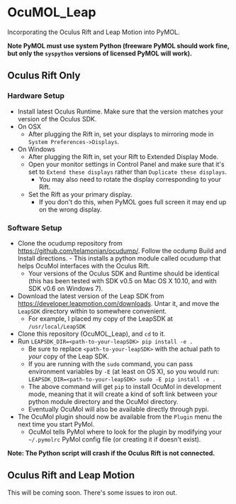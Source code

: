 # OcuMOL_Leap
Incorporating the Oculus Rift and Leap Motion into PyMOL.

**Note PyMOL must use system Python (freeware PyMOL should work fine, but only the `syspython` versions of licensed PyMOL will work).**

## Oculus Rift Only
### Hardware Setup
- Install latest Oculus Runtime. Make sure that the version matches your version of the Oculus SDK.
- On OSX
  - After plugging the Rift in, set your displays to mirroring mode in `System Preferences->Displays`.
- On Windows
  - After plugging the Rift in, set your Rift to Extended Display Mode.
  - Open your monitor settings in Control Panel and make sure that it's set to `Extend these displays` rather than `Duplicate these displays`.
    - You may also need to rotate the display corresponding to your Rift.
  - Set the Rift as your primary display.
    - If you don't do this, when PyMOL goes full screen it may end up on the wrong display.

### Software Setup
- Clone the ocudump repository from https://github.com/telamonian/ocudump/. Follow the ocdump Build and Install directions.     - This installs a python module called ocudump that helps OcuMol interfaces with the Oculus Rift.
  - Your versions of the Oculus SDK and Runtime should be identical (this has been tested with SDK v0.5 on Mac OS X 10.10, and with SDK v0.6 on Windows 7).
- Download the latest version of the Leap SDK from https://developer.leapmotion.com/downloads. Untar it, and move the `LeapSDK` directory within to somewhere convenient.
  - For example, I placed my copy of the LeapSDK at `/usr/local/LeapSDK`
- Clone this repository (OcuMOL_Leap), and `cd` to it.
- Run `LEAPSDK_DIR=<path-to-your-leapSDK> pip install -e .`
  - Be sure to replace `<path-to-your-leapSDK>` with the actual path to *your* copy of the Leap SDK.
  - If you are running with the `sudo` command, you can pass environment variables by `-E` (at least on OS X), so you would run: `LEAPSDK_DIR=<path-to-your-leapSDK> sudo -E pip install -e .`
  - The above command will get `pip` to install OcuMol in development mode, meaning that it will create a kind of soft link between your python module directory and the OcuMol directory.
  - Eventually OcuMol will also be available directly through pypi.
- The OcuMol plugin should now be available from the `Plugin` menu the next time you start PyMol.
  - OcuMol tells PyMol where to look for the plugin by modifying your `~/.pymolrc` PyMol config file (or creating it if doesn't exist). 

**Note: The Python script will crash if the Oculus Rift is not connected.**

## Oculus Rift and Leap Motion
This will be coming soon. There's some issues to iron out.
